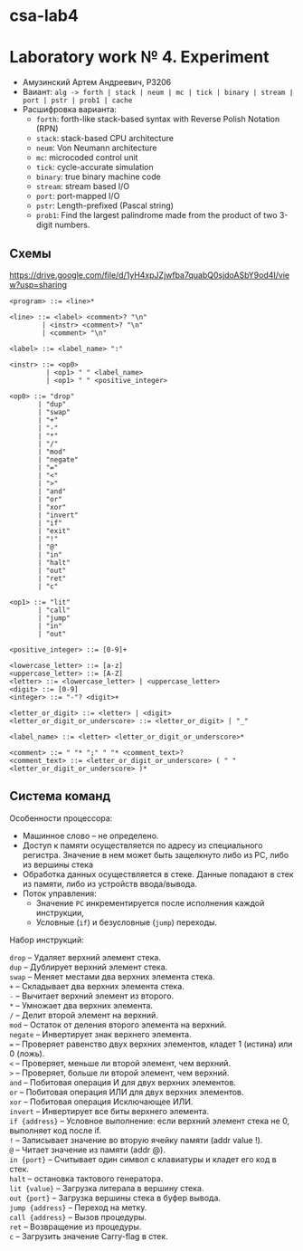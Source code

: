 # csa-lab4
# Laboratory work № 4. Experiment
- Амузинский Артем Андреевич, P3206
- Ваиант: `alg -> forth | stack | neum | mc | tick | binary | stream | port | pstr | prob1 | cache`
- Расшифровка варианта:
  - `forth`: forth-like stack-based syntax with Reverse Polish Notation (RPN)
  - `stack`: stack-based CPU architecture
  - `neum`: Von Neumann architecture
  - `mc`: microcoded control unit
  - `tick`: cycle-accurate simulation 
  - `binary`: true binary machine code
  - `stream`: stream based I/O
  - `port`: port-mapped I/O
  - `pstr`: Length-prefixed (Pascal string)
  - `prob1`: Find the largest palindrome made from the product of two 3-digit numbers.


## Схемы
https://drive.google.com/file/d/1yH4xpJZjwfba7quabQ0sjdoASbY9od4I/view?usp=sharing
```ebnf
<program> ::= <line>*

<line> ::= <label> <comment>? "\n"
        | <instr> <comment>? "\n"
        | <comment> "\n"

<label> ::= <label_name> ":"

<instr> ::= <op0>
         | <op1> " " <label_name>
         | <op1> " " <positive_integer>

<op0> ::= "drop"
       | "dup"
       | "swap"
       | "+"
       | "-"
       | "*"
       | "/"
       | "mod"
       | "negate"
       | "="
       | "<"
       | ">"
       | "and"
       | "or"
       | "xor"
       | "invert"
       | "if"
       | "exit"
       | "!"
       | "@"
       | "in"
       | "halt"
       | "out"
       | "ret"
       | "c"

<op1> ::= "lit"
       | "call"
       | "jump"
       | "in"
       | "out"

<positive_integer> ::= [0-9]+

<lowercase_letter> ::= [a-z]
<uppercase_letter> ::= [A-Z]
<letter> ::= <lowercase_letter> | <uppercase_letter>
<digit> ::= [0-9]
<integer> ::= "-"? <digit>+

<letter_or_digit> ::= <letter> | <digit>
<letter_or_digit_or_underscore> ::= <letter_or_digit> | "_"

<label_name> ::= <letter> <letter_or_digit_or_underscore>*

<comment> ::= " "* ";" " "* <comment_text>?
<comment_text> ::= <letter_or_digit_or_underscore> ( " " <letter_or_digit_or_underscore> )*

```
## Система команд

Особенности процессора:

* Машинное слово – не определено.
* Доступ к памяти осуществляется по адресу из специального регистра.
  Значение в нем может быть защелкнуто либо из PC, либо из вершины стека
* Обработка данных осуществляется в стеке. Данные попадают в стек из
  памяти, либо из устройств ввода/вывода.
* Поток управления:
  * Значение `PC` инкрементируется после исполнения каждой инструкции,
  * Условные (`if`) и безусловные (`jump`) переходы.

Набор инструкций:

`drop` – Удаляет верхний элемент стека. <br>
`dup` – Дублирует верхний элемент стека. <br>
`swap` – Меняет местами два верхних элемента стека. <br>
`+` – Складывает два верхних элемента стека. <br>
`-` – Вычитает верхний элемент из второго. <br>
`*` – Умножает два верхних элемента. <br>
`/` – Делит второй элемент на верхний. <br>
`mod` – Остаток от деления второго элемента на верхний. <br>
`negate` – Инвертирует знак верхнего элемента. <br>
`=` – Проверяет равенство двух верхних элементов, кладет 1 (истина) или 0 (ложь).<br>
`<` – Проверяет, меньше ли второй элемент, чем верхний.<br>
`>` – Проверяет, больше ли второй элемент, чем верхний.<br>
`and` – Побитовая операция И для двух верхних элементов.<br>
`or` – Побитовая операция ИЛИ для двух верхних элементов.<br>
`xor` – Побитовая операция Исключающее ИЛИ.<br>
`invert` – Инвертирует все биты верхнего элемента.<br>
`if {address}` – Условное выполнение: если верхний элемент стека не 0, выполняет код после if.<br>
`!` – Записывает значение во вторую ячейку памяти (addr value !).<br>
`@` – Читает значение из памяти (addr @).<br>
`in {port}` – Считывает один символ с клавиатуры и кладет его код в стек.<br>
`halt` – остановка тактового генератора.<br>
`lit {value}` – Загрузка литерала в вершину стека.<br>
`out {port}` – Загрузка вершины стека в буфер вывода.<br>
`jump {address}` – Переход на метку.<br>
`call {address}` – Вызов процедуры.<br>
`ret` – Возвращение из процедуры.<br>
`c` – Загрузить значение Carry-flag в стек.<br>
